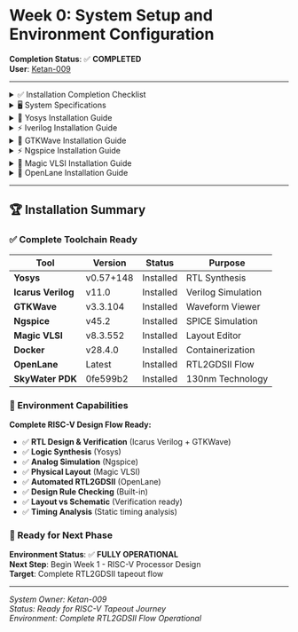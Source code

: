 # Week 0: System Setup and Environment Configuration

**Completion Status**: ✅ **COMPLETED**  
**User**: [Ketan-009](https://github.com/Ketan-009)

---
<details>
<summary>✅ Installation Completion Checklist</summary> 

## ✅ Installation Completion Checklist

### 🏆 Environment Setup Status
- [x] **System Requirements Check** - 8-core AMD Ryzen 7, 7.8GB RAM, 81GB storage
- [x] **Operating System** - Ubuntu 22.04.5 LTS verified
- [x] **Core Dependencies** - Build tools and libraries installed
- [x] **Yosys RTL Synthesis** - v0.57+148 installed and verified
- [x] **Icarus Verilog Simulator** - v11.0 installed and verified
- [x] **GTKWave Viewer** - v3.3.104 installed and verified
- [x] **Ngspice Circuit Simulator** - v45.2 installed and verified
- [x] **Magic VLSI Layout** - v8.3.552 installed and verified
- [x] **Docker Environment** - Configured with user permissions
- [x] **OpenLane RTL2GDSII** - Complete flow installed and tested
- [x] **SkyWater 130nm PDK** - PDK installed with hash: 0fe599b2afb6708d281543108caf8310912f54af

### 🎯 Tools Ready for RISC-V Development
- [x] **Complete RTL2GDSII Flow** - OpenLane operational
- [x] **Simulation Environment** - Icarus Verilog + GTKWave
- [x] **Synthesis Tools** - Yosys ready for RTL synthesis
- [x] **Analog Simulation** - Ngspice for mixed-signal verification
- [x] **Layout Tools** - Magic VLSI for custom layouts
- [x] **Design Verification** - DRC, LVS, timing analysis ready

---

</details>

<details>
<summary>🖥️ System Specifications</summary>

## 🖥️ System Specifications

This document contains the system setup and configuration details for the RISC-V Tapeout RTL2GDS journey.

## 📋 System Check Report

Below is the comprehensive system check script and its output:

### System Check Script

```bash
echo "=================================="
echo "       SYSTEM CHECK REPORT"
echo "=================================="
echo

echo "1. SYSTEM INFO:"
echo "   OS: $(lsb_release -d | cut -f2)"
echo "   Kernel: $(uname -r)"
echo "   Architecture: $(uname -m)"
echo

echo "2. CPU INFO:"
echo "   Cores: $(nproc)"
echo "   Model: $(lscpu | grep 'Model name' | cut -d':' -f2 | xargs)"
echo

echo "3. MEMORY INFO:"
echo "   Total RAM: $(free -h | awk 'NR==2{print $2}')"
echo "   Available: $(free -h | awk 'NR==2{print $7}')"
echo "   Used: $(free -h | awk 'NR==2{print $3}')"
echo

echo "4. STORAGE INFO:"
echo "   Root partition: $(df -h / | awk 'NR==2{print $2 " total, " $4 " available, " $5 " used"}')"
```

### System Check Output

```
==================================
       SYSTEM CHECK REPORT
==================================

1. SYSTEM INFO:
   OS: Ubuntu 22.04.5 LTS
   Kernel: 6.8.0-83-generic
   Architecture: x86_64

2. CPU INFO:
   Cores: 8
   Model: AMD Ryzen 7 7840HS w/ Radeon 780M Graphics

3. MEMORY INFO:
   Total RAM: 7.8Gi
   Available: 6.5Gi
   Used: 928Mi

4. STORAGE INFO:
   Root partition: 98G total, 81G available, 13% used
```

## Snapshot
<img width="1919" height="926" alt="image" src="https://github.com/user-attachments/assets/a7183b9b-798d-4202-877e-e21c3dd53ad8" />

## 💻 System Summary

| Component | Specification |
|-----------|---------------|
| **Operating System** | Ubuntu 22.04.5 LTS |
| **Kernel Version** | 6.8.0-83-generic |
| **Architecture** | x86_64 |
| **Processor** | AMD Ryzen 7 7840HS w/ Radeon 780M Graphics |
| **CPU Cores** | 8 |
| **Total RAM** | 7.8 GiB |
| **Available RAM** | 6.5 GiB |
| **Storage** | 98GB total, 81GB available |

## ✅ System Readiness

The system appears to be well-configured for RISC-V development and tapeout processes:

- ✅ **Sufficient Processing Power**: 8-core AMD Ryzen 7 processor
- ✅ **Adequate Memory**: 7.8GB RAM with 6.5GB available
- ✅ **Ample Storage**: 81GB available storage space
- ✅ **Modern OS**: Ubuntu 22.04.5 LTS with recent kernel
- ✅ **x86_64 Architecture**: Compatible with most EDA tools

</details>

<details>
<summary>🔧 Yosys Installation Guide</summary>

# 🔧 Yosys Installation Guide

## 🎯 Overview

**Yosys** is a framework for **RTL synthesis** and verification, essential for digital design workflows. This guide provides step-by-step instructions for installing Yosys on Ubuntu/Debian systems.

### Key Features:
-  **RTL Synthesis**: Convert Verilog to gate-level netlists
-  **Technology Mapping**: Support for various FPGA and ASIC libraries
-  **Formal Verification**: Built-in verification capabilities
-  **Extensible**: Plugin architecture for custom flows

## 🔄 System Update

Start by updating your system packages to ensure compatibility:

```bash
# Update package lists
sudo apt-get update

# Install make if not already present
sudo apt-get install make
```

> **💡 Tip**: It's always good practice to update your system before installing new software packages.

## 📦 Build Dependencies

Install all required dependencies for building Yosys. The dependency list includes `libfl-dev` and optionally `lld` for better performance:

```bash
sudo apt-get install build-essential clang lld bison flex libfl-dev \
    libreadline-dev gawk tcl-dev libffi-dev git \
    graphviz xdot pkg-config python3 libboost-system-dev \
    libboost-python-dev libboost-filesystem-dev zlib1g-dev
```

### 📋 Dependency Breakdown:

| Package | Purpose |
|---------|---------|
| `build-essential` |  Core build tools (gcc, g++, make) |
| `clang` |  Modern C/C++ compiler |
| `lld` |  LLVM linker for better performance |
| `bison` & `flex` |  Parser and lexer generators |
| `libfl-dev` |  Flex library development files |
| `libreadline-dev` |  Command line editing capabilities |
| `gawk` |  GNU AWK text processing |
| `tcl-dev` |  Tool Command Language support |
| `libffi-dev` |  Foreign Function Interface |
| `git` |  Version control system |
| `graphviz` & `xdot` |  Graph visualization tools |
| `python3` |  Python interpreter |
| `libboost-*` |  Boost C++ libraries |
| `zlib1g-dev` |  Compression library |

## 🚀 Clone and Build Yosys

### Step 1: Clone Repository

Clone the Yosys repository with all submodules:

```bash
# Clone with submodules (IMPORTANT!)
git clone --recurse-submodules https://github.com/YosysHQ/yosys.git
```

<details>
<summary>🔄 Alternative Method (if you forgot --recurse-submodules)</summary>

```bash
git clone https://github.com/YosysHQ/yosys.git
cd yosys
git submodule update --init --recursive
```

</details>

### Step 2: Build Configuration

Navigate to the yosys directory and configure the build:

```bash
cd yosys
make config-gcc
```

### Step 3: Compile Yosys

Build the project (this may take 5-15 minutes depending on your system):

```bash
# Standard build
make

# Or for faster builds on multi-core systems:
make -j$(nproc)
```

### Step 4: Install System-wide

Install Yosys to make it available system-wide:

```bash
sudo make install
```

## ✅ Verification

### Quick Version Check

Verify the installation was successful:

```bash
yosys --version
```

**Output:**
```
Yosys 0.57+148 (git sha1 259bd6fb3, g++ 11.4.0-1ubuntu1~22.04.2 -fPIC -O3)
```

### Interactive Test

Test the interactive shell:

```bash
# Start Yosys interactive mode
yosys
```

## 📷 Snapshot
<img width="1214" height="600" alt="image" src="https://github.com/user-attachments/assets/fbefe4aa-d666-4638-a776-bdf743bf0bdb" />

**Status**: ✅ **Yosys Successfully Installed**

</details>

<details>
<summary>⚡ Iverilog Installation Guide</summary>

# ⚡ Iverilog Installation Guide

## 🎯 Overview

**Icarus Verilog (iverilog)** is a free and open-source Verilog simulation and synthesis tool. It's perfect for:

### 🌟 Key Features:
-  **IEEE 1364 Compliant**: Full Verilog-1995, Verilog-2001, and partial Verilog-2005 support
-  **Fast Simulation**: Compiled simulation for better performance
-  **Cross-Platform**: Works on Linux, macOS, and Windows
-  **Open Source**: Completely free with GPL license
-  **Easy Integration**: Works seamlessly with other EDA tools

## 📦 Installation Steps

### Step 1: Update Package Repository

Ensure your package lists are up-to-date:

```bash
sudo apt-get update
```

> **📝 Note**: This step fetches the latest package information from Ubuntu repositories.

### Step 2: Install Iverilog

Install Icarus Verilog from the official Ubuntu repository:

```bash
sudo apt-get install iverilog
```

## 📷 Snapshot
<img width="1612" height="862" alt="image" src="https://github.com/user-attachments/assets/2d58e937-1ff4-44fb-86fc-df61dfad743e" />

## ✅ Verification

### Quick Version Check

Verify the installation was successful:

```bash
iverilog -V
```

**Output:**
```
Icarus Verilog version 11.0 (stable) ()

Copyright 1998-2020 Stephen Williams

  This program is free software; you can redistribute it and/or modify
  it under the terms of the GNU General Public License as published by
  the Free Software Foundation; either version 2 of the License, or
  (at your option) any later version.....
```

## 📷 Snapshot
<img width="1919" height="1021" alt="image" src="https://github.com/user-attachments/assets/fb4df76b-b729-4a45-80bd-d158fc0eb3f5" />

**Status**: ✅ **Icarus Verilog Successfully Installed**

</details>

<details>
<summary>🌊 GTKWave Installation Guide</summary>
       
# 🌊 GTKWave Installation Guide

## 🎯 Overview

**GTKWave** is a fully featured waveform viewer for digital simulation data. Essential for debugging and analyzing your RISC-V designs!

### 🌟 Key Features:
-  **VCD File Support**: Industry-standard Value Change Dump format
-  **Signal Analysis**: Zoom, pan, and measure timing relationships
-  **Customizable Views**: Color coding and signal grouping
-  **Fast Performance**: Handles large waveform files efficiently
-  **Search & Filter**: Find signals quickly in complex designs
-  **Multi-format Support**: VCD, LXT, FST, and more

## 📦 Installation Steps

### Step 1: Update Package Repository

Refresh your package database to get the latest versions:

```bash
sudo apt-get update
```

> **📝 Note**: This ensures you get the most recent version available in the repositories.

### Step 2: Install GTKWave

Install GTKWave and its dependencies:

```bash
sudo apt install gtkwave
```

## ✅ Verification

### Quick Version Check

Verify GTKWave installed correctly:

```bash
gtkwave --version
```

**Output:**
```
GTKWave Analyzer v3.3.104 (w)1999-2020 BSI

This is free software; see the source for copying conditions.  There is NO
warranty; not even for MERCHANTABILITY or FITNESS FOR A PARTICULAR PURPOSE.
```

## 📷 Snapshot 
<img width="1919" height="1020" alt="image" src="https://github.com/user-attachments/assets/a933469b-2946-4855-992c-afb71c6819d1" />

**Status**: ✅ **GTKWave Successfully Installed**

</details>

<details>
<summary>⚡ Ngspice Installation Guide</summary>

# ⚡ Ngspice Installation Guide

## 🎯 Overview

**Ngspice** is a mixed-level/mixed-signal electronic circuit simulator based on Berkeley SPICE 3f5. Essential for analog and mixed-signal verification in your RISC-V design flow!

### 🌟 Key Features:
-  **SPICE Simulation**: Industry-standard circuit simulation
-  **Mixed-Signal**: Analog, digital, and mixed-signal support
-  **Advanced Analysis**: AC, DC, transient, noise analysis
-  **Extensible**: Comprehensive model library
-  **RISC-V Ready**: Perfect for I/O and analog verification
-  **Open Source**: Free and actively maintained

## 📦 Installation Steps

### Step 1: Download Ngspice Source

Download the latest stable release (v45.2):

```bash
wget -O ngspice-45.2.tar.gz https://sourceforge.net/projects/ngspice/files/ng-spice-rework/45.2/ngspice-45.2.tar.gz/download
```

> **📝 Note**: The download URL redirects from SourceForge, this is normal behavior.

### Step 2: Extract the Archive

```bash
tar -zxvf ngspice-45.2.tar.gz
```

**Output:**
```
ngspice-45.2/
ngspice-45.2/.gitignore
ngspice-45.2/aclocal.m4
ngspice-45.2/ANALYSES
ngspice-45.2/ar-lib
ngspice-45.2/AUTHORS
ngspice-45.2/autogen.sh
ngspice-45.2/BUGS
ngspice-45.2/ChangeLog
...
```

### Step 3: Navigate and Create Build Directory

```bash
cd ngspice-45.2
mkdir release
cd release
```

> **💡 Why separate build directory?** This keeps source clean and allows multiple build configurations.

### Step 4: Configure the Build

Configure with recommended options for RISC-V development:

```bash
../configure --with-x --with-readline=yes --disable-debug
```

### 🔧 Configuration Options Explained:

| Option | Purpose |
|--------|---------|
| `--with-x` |  Enable X11 GUI support for plotting |
| `--with-readline=yes` |  Enable command line editing |
| `--disable-debug` |  Optimize for performance |

### Step 5: Compile Ngspice

```bash
make
```

**Build Progress Indicators:**
-  **Compilation time**: 5-15 minutes depending on system
-  **Progress**: Watch for successful compilation messages
-  **Success**: No fatal errors at the end

### Step 6: Install System-wide

```bash
sudo make install
```

### 🚨 **Real Error Encountered**

**Error Message:**
```bash
ketan@ketan:~/ngspice-45.2/release$ make
CDPATH="${ZSH_VERSION+.}:" && cd .. && /bin/bash '/home/ketan/ngspice-45.2/missing' aclocal-1.16 -I m4
/home/ketan/ngspice-45.2/missing: line 81: aclocal-1.16: command not found
WARNING: 'aclocal-1.16' is missing on your system.
         You should only need it if you modified 'acinclude.m4' or
         'configure.ac' or m4 files included by 'configure.ac'.
         The 'aclocal' program is part of the GNU Automake package:
         <https://www.gnu.org/software/automake>
make: *** [Makefile:460: ../aclocal.m4] Error 127
```

## 📷 Snapshot
<img width="1063" height="255" alt="Screenshot 2025-09-20 020639" src="https://github.com/user-attachments/assets/214d7655-9a3a-4f5e-acf5-5a9d889dd082" />

### 🔧 **Solution That Worked**

**Root Cause:** Missing `automake` package which provides `aclocal-1.16`

**Step-by-Step Fix:**

```bash
# Step 1: Install missing automake package
sudo apt-get update
sudo apt-get install automake

# Also ensure you have the complete autotools suite
sudo apt-get install autoconf libtool

# Step 2: Clean the broken build state
cd ~/ngspice-45.2
rm -rf release
rm -f config.cache config.log config.status
rm -f Makefile

# Step 3: Fresh build setup
mkdir release
cd release

# Step 4: Reconfigure and build
../configure --with-x --with-readline=yes --disable-debug
make

# Step 5: Install if successful
sudo make install
```

## ✅ Verification

### Quick Version Check

Verify installation success:

```bash
ngspice --version
```

**Output:**
```
******
** ngspice-45.2 : Circuit level simulation program
** Compiled with KLU Direct Linear Solver
** The U. C. Berkeley CAD Group
** Copyright 1985-1994, Regents of the University of California.
** Copyright 2001-2025, The ngspice team.
** Please get your ngspice manual from https://ngspice.sourceforge.io/docs.html
** Please file your bug-reports at http://ngspice.sourceforge.net/bugrep.html
** Creation Date: Fri Sep 19 20:42:13 UTC 2025
******
```

## 📷 Snapshot
<img width="1073" height="576" alt="image" src="https://github.com/user-attachments/assets/ef680304-3a8c-4b03-8ba9-44f06599c1a6" />

**Status**: ✅ **Ngspice Successfully Installed**

</details>

<details>
<summary>🎩 Magic VLSI Installation Guide</summary>

# 🎩 Magic VLSI Installation Guide

## 🎯 Overview

**Magic VLSI** is a venerable VLSI layout tool, written in the 1980s at Berkeley by John Ousterhout. Now maintained by Tim Edwards, it remains one of the most capable layout tools available for academic and research purposes.

### 🌟 Key Features:
-  **Interactive Layout**: Real-time design rule checking
-  **Hierarchical Design**: Support for complex chip layouts
-  **Fast DRC**: Built-in design rule checking
-  **Parasitic Extraction**: RC and capacitance extraction
-  **RISC-V Ready**: Perfect for custom RISC-V layouts
-  **Open Source**: Free with extensive community support

## 📦 Installation Steps

### Step 1: Install All Dependencies

Install the complete dependency chain:

```bash
sudo apt-get update
sudo apt-get install m4
sudo apt-get install tcsh
sudo apt-get install csh
sudo apt-get install libx11-dev
sudo apt-get install tcl-dev tk-dev
sudo apt-get install libcairo2-dev
sudo apt-get install mesa-common-dev libglu1-mesa-dev
sudo apt-get install libncurses-dev
```

> **💡 Pro Tip**: You can combine these into a single command for efficiency

```bash
sudo apt-get install m4 tcsh csh libx11-dev tcl-dev tk-dev \
    libcairo2-dev mesa-common-dev libglu1-mesa-dev libncurses-dev
```

### Step 2: Clone Magic Repository

Clone from the official repository:

```bash
git clone https://github.com/RTimothyEdwards/magic
```

### Step 3: Navigate to Magic Directory

```bash
cd magic
```

### Step 4: Configure the Build

Run the configure script to detect system capabilities:

```bash
./configure
```

### Step 5: Compile Magic

```bash
make
```

### Step 6: Install System-wide

```bash
sudo make install
```

## ✅ Verification

### Quick Version Check

Verify Magic installed correctly:

```bash
magic -version
```

**Output:**
```
8.3.552
```

## 📷 Snapshot
<img width="1919" height="1023" alt="image" src="https://github.com/user-attachments/assets/96bc939e-a7b9-4b03-ac77-e93f3a4ef75f" />

**Status**: ✅ **Magic VLSI Successfully Installed**

</details>

<details>
<summary>🚀 OpenLane Installation Guide</summary>

# 🚀 OpenLane Installation Guide

## 🎯 Overview

**OpenLane** is an automated RTL to GDSII flow based on several open-source tools including OpenROAD, Yosys, Magic, Netgen, CVC, SPEF-Extractor, KLayout and more. Perfect for your RISC-V Tapeout journey!

### 🌟 Key Features:
-  **Complete Flow**: RTL synthesis to GDSII generation
-  **Automated**: Push-button ASIC implementation
-  **Containerized**: Easy deployment with Docker
-  **SkyWater Ready**: Pre-configured for SkyWater 130nm
-  **Open Source**: Completely free and transparent
-  **Comprehensive**: DRC, LVS, timing analysis included

## 📦 Dependency Installation

```bash
# Update system packages
sudo apt-get update
sudo apt-get upgrade

# Install essential build tools
sudo apt install -y build-essential python3 python3-venv python3-pip make git

# Install Docker prerequisites
sudo apt install apt-transport-https ca-certificates curl software-properties-common
```

## 🐳 Docker Setup

### Step 1: Add Docker Repository

```bash
# Add Docker's official GPG key
curl -fsSL https://download.docker.com/linux/ubuntu/gpg | sudo gpg --dearmor -o /usr/share/keyrings/docker-archive-keyring.gpg

# Add Docker repository
echo "deb [arch=amd64 signed-by=/usr/share/keyrings/docker-archive-keyring.gpg] https://download.docker.com/linux/ubuntu $(lsb_release -cs) stable" | sudo tee /etc/apt/sources.list.d/docker.list > /dev/null
```

### Step 2: Install Docker

```bash
# Update package index
sudo apt update

# Install Docker Engine
sudo apt install docker-ce docker-ce-cli containerd.io
```

### Step 3: Test Docker Installation

```bash
# Test Docker with hello-world
sudo docker run hello-world
```

### Step 4: Configure Docker for Non-root Access

```bash
# Add docker group (may already exist)
sudo groupadd docker

# Add user to docker group
sudo usermod -aG docker $USER

# Reboot to apply group changes
sudo reboot
```

### Step 5: Verify Docker Access (After Reboot)

```bash
# Test Docker without sudo
docker run hello-world
```

## 📦 OpenLane Installation

### Step 1: Verify Dependencies

```bash
# Check all required tools
git --version
docker --version
python3 --version
python3 -m pip --version
make --version
python3 -m venv -h
```

**Outputs:**
```
git version 2.34.1
Docker version 28.4.0, build d8eb465
Python 3.10.12
pip 22.0.2 from /usr/lib/python3/dist-packages/pip (python 3.10)
GNU Make 4.3
Built for x86_64-pc-linux-gnu
```

### Step 2: Clone OpenLane Repository

```bash
# Navigate to home directory
cd $HOME

# Clone OpenLane
git clone https://github.com/The-OpenROAD-Project/OpenLane
```

**Output:**
```
Cloning into 'OpenLane'...
remote: Enumerating objects: 18832, done.
remote: Counting objects: 100% (310/310), done.
remote: Compressing objects: 100% (205/205), done.
remote: Total 18832 (delta 218), reused 109 (delta 105), pack-reused 18522 (from 3)
Receiving objects: 100% (18832/18832), 856.04 MiB | 461.00 KiB/s, done.
Resolving deltas: 100% (13546/13546), done.
```

### Step 3: Navigate to OpenLane Directory

```bash
cd OpenLane
```

### Step 4: Build OpenLane Environment

```bash
# Build OpenLane (downloads PDKs and tools)
make
```

### 🚨 **Critical Fix: PDK Installation Error**

**Error Message:**
```bash
./venv/bin/ciel ls-remotes | grep sky130
Usage: ciel [OPTIONS] COMMAND [ARGS]...
Try 'ciel --help' for help.

Error: No such command 'ls-remotes'.
```

### 🔧 **Solution That Worked**

**Root Cause:** `Missing argument VERSION` error occurs because the `volare enable` command needs the exact PDK commit hash from this metadata file

**Step-by-Step Fix:**

```bash
# Step 1: Activate Python Virtual Environment
cd ~/OpenLane
source venv/bin/activate

# Step 2: Install PDK with Specific Version Hash
# With venv active, use ciel directly (not ./venv/bin/ciel)
ciel enable --pdk-family=sky130 0fe599b2afb6708d281543108caf8310912f54af
```

### Step 5: Run Test Suite

```bash
# Run OpenLane test to verify installation
make test
```

**Output:**
```
...
Basic test passed
```

## ✅ Verification

### OpenROAD GUI Launch

Verify OpenROAD GUI:

```bash
make mount

# Launch OpenROAD with GUI
export DISPLAY=:0
openroad -gui &
```

## 📷 Snapshots
<img width="1919" height="1020" alt="image" src="https://github.com/user-attachments/assets/f5be9ac4-bf43-416f-8a26-512c548802f1" />
<img width="1919" height="1019" alt="image" src="https://github.com/user-attachments/assets/af700c84-e605-4982-b8a7-3ae97fb268a6" />
<img width="1919" height="1019" alt="image" src="https://github.com/user-attachments/assets/0d04c6cc-dd94-4c2a-a6e7-95bbc9322df2" />

**Status**: ✅ **OpenLane RTL2GDSII Flow Successfully Installed**

</details>

---

## 🏆 Installation Summary

### ✅ Complete Toolchain Ready

| Tool | Version | Status | Purpose |
|------|---------|--------|---------|
| **Yosys** | v0.57+148 |  Installed | RTL Synthesis |
| **Icarus Verilog** | v11.0 |  Installed | Verilog Simulation |
| **GTKWave** | v3.3.104 |  Installed | Waveform Viewer |
| **Ngspice** | v45.2 |  Installed | SPICE Simulation |
| **Magic VLSI** | v8.3.552 |  Installed | Layout Editor |
| **Docker** | v28.4.0 |  Installed | Containerization |
| **OpenLane** | Latest |  Installed | RTL2GDSII Flow |
| **SkyWater PDK** | 0fe599b2 |  Installed | 130nm Technology |

### 🎯 Environment Capabilities

**Complete RISC-V Design Flow Ready:**
- ✅ **RTL Design & Verification** (Icarus Verilog + GTKWave)
- ✅ **Logic Synthesis** (Yosys)
- ✅ **Analog Simulation** (Ngspice)
- ✅ **Physical Layout** (Magic VLSI)
- ✅ **Automated RTL2GDSII** (OpenLane)
- ✅ **Design Rule Checking** (Built-in)
- ✅ **Layout vs Schematic** (Verification ready)
- ✅ **Timing Analysis** (Static timing analysis)

### 🚀 Ready for Next Phase

**Environment Status**: ✅ **FULLY OPERATIONAL**  
**Next Step**: Begin Week 1 - RISC-V Processor Design  
**Target**: Complete RTL2GDSII tapeout flow

---
*System Owner: Ketan-009*  
*Status: Ready for RISC-V Tapeout Journey*  
*Environment: Complete RTL2GDSII Flow Operational*
